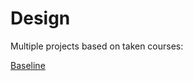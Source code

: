 # Design

Multiple projects based on taken courses:

[Baseline](https://baselinehq.com/course.html)
